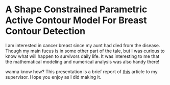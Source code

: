 # A Shape Constrained Parametric Active Contour Model For Breast Contour Detection

I am interested in cancer breast since my aunt had died from the disease. 
Though my main fucus is in some other part of the tale, but I was curious to know what will happen to survivors daily life.
It was interesting to me that the mathematical modeling and numerical analysis was also handy there! 

wanna know how?
This presentation is a brief report of [this](https://www.ncbi.nlm.nih.gov/pubmed/23366915) article to my supervisor. Hope you enjoy as I did making it. 

